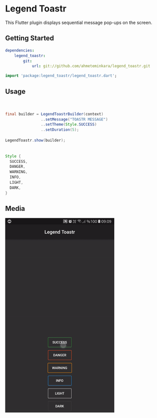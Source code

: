 # Legend Toastr

This Flutter plugin displays sequential message pop-ups on the screen.

## Getting Started

```yaml
dependencies:
    legend_toastr:
        git:
            url: git://github.com/ahmeteminkara/legend_toastr.git
```
```dart
import 'package:legend_toastr/legend_toastr.dart';
```

## Usage
```java


final builder = LegendToastrBuilder(context)
                ..setMessage("TOASTR MESSAGE")
                ..setTheme(Style.SUCCESS) 
                ..setDuration(5);

LegendToastr.show(builder);


Style {
  SUCCESS,
  DANGER,
  WARNING,
  INFO,
  LIGHT,
  DARK,
}
```

## Media

<kbd><img src="https://raw.githubusercontent.com/ahmeteminkara/legend_toastr/main/example/ss/gif.gif" width="350" /></kbd>